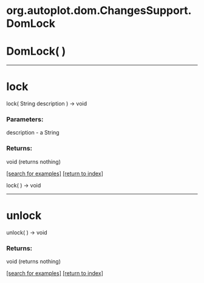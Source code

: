 # org.autoplot.dom.ChangesSupport.DomLock



# DomLock( )


***
<a name="lock"></a>
# lock
lock( String description ) &rarr; void



### Parameters:
description - a String

### Returns:
void (returns nothing)


<a href="https://github.com/autoplot/dev/search?q=lock&unscoped_q=lock">[search for examples]</a>
<a href="https://github.com/autoplot/documentation/blob/master/javadoc/index-all.md">[return to index]</a>

lock(  ) &rarr; void<br>
***
<a name="unlock"></a>
# unlock
unlock(  ) &rarr; void



### Returns:
void (returns nothing)


<a href="https://github.com/autoplot/dev/search?q=unlock&unscoped_q=unlock">[search for examples]</a>
<a href="https://github.com/autoplot/documentation/blob/master/javadoc/index-all.md">[return to index]</a>

